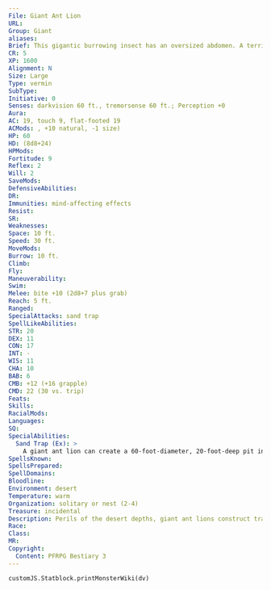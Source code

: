 ```yaml
---
File: Giant Ant Lion
URL: 
Group: Giant
aliases: 
Brief: This gigantic burrowing insect has an oversized abdomen. A terrifying set of long, hooked mandibles protrudes from its head.
CR: 5
XP: 1600
Alignment: N
Size: Large
Type: vermin
SubType: 
Initiative: 0
Senses: darkvision 60 ft., tremorsense 60 ft.; Perception +0
Aura: 
AC: 19, touch 9, flat-footed 19
ACMods: , +10 natural, -1 size)
HP: 60
HD: (8d8+24)
HPMods: 
Fortitude: 9
Reflex: 2
Will: 2
SaveMods: 
DefensiveAbilities: 
DR: 
Immunities: mind-affecting effects
Resist: 
SR: 
Weaknesses: 
Space: 10 ft.
Speed: 30 ft.
MoveMods: 
Burrow: 10 ft.
Climb: 
Fly: 
Maneuverability: 
Swim: 
Melee: bite +10 (2d8+7 plus grab)
Reach: 5 ft.
Ranged: 
SpecialAttacks: sand trap
SpellLikeAbilities: 
STR: 20
DEX: 11
CON: 17
INT: -
WIS: 11
CHA: 10
BAB: 6
CMB: +12 (+16 grapple)
CMD: 22 (30 vs. trip)
Feats: 
Skills: 
RacialMods: 
Languages: 
SQ: 
SpecialAbilities:
  Sand Trap (Ex): >
    A giant ant lion can create a 60-foot-diameter, 20-foot-deep pit in any sand or soft earth surface. Creating a sand trap takes 1 hour. A DC 15 Perception check allows a creature to realize such a depression in the sand is in fact a trap. Any creature that steps into the trap slides to the center if it fails a DC 14 Reflex save-such victims take no damage, but they do fall prone. A giant ant lion can make an attack of opportunity against any creature that falls to the bottom of its sand trap. These creatures can move across sand traps at their normal speed and are immune to the trap's effects. Other creatures can navigate the trap's walls with a DC 20 Climb check.
SpellsKnown: 
SpellsPrepared: 
SpellDomains: 
Bloodline: 
Environment: desert
Temperature: warm
Organization: solitary or nest (2-4)
Treasure: incidental
Description: Perils of the desert depths, giant ant lions construct traps from the shifting sands. These beasts lurk at the base of these pits, half buried and patiently awaiting unwary prey.
Race: 
Class: 
MR: 
Copyright:
  Content: PFRPG Bestiary 3
---
```

```dataviewjs
customJS.Statblock.printMonsterWiki(dv)
```
